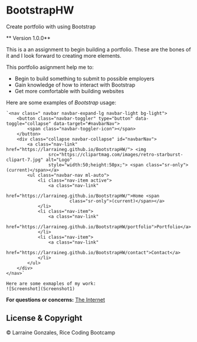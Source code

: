 # BootstrapHW
Create portfolio with using Bootstrap

** Version 1.0.0**

This is a an assignment to begin building a portfolio. These are the bones of it and I look forward to creating more elements.

This portfolio asignment help me to:
- Begin to build something to submit to possible employers
- Gain knowledge of how to interact with Bootstrap
- Get more comfortable with building websites

Here are some examples of *Bootstrap* usage:

    `<nav class=" navbar navbar-expand-lg navbar-light bg-light">
        <button class="navbar-toggler" type="button" data-toggle="collapse" data-target="#navbarNav">
            <span class="navbar-toggler-icon"></span>
        </button>
        <div class="collapse navbar-collapse" id="navbarNav">
            <a class="nav-link" href="https://larraineg.github.io/BootstrapHW/"> <img
                    src="https://clipartmag.com/images/retro-starburst-clipart-7.jpg" alt="Logo"
                    style="width:50;height:50px;"> <span class="sr-only">(current)</span></a>
            <ul class="navbar-nav ml-auto">
                <li class="nav-item active">
                    <a class="nav-link"
                        href="https://larraineg.github.io/BootstrapHW/">Home <span
                            class="sr-only">(current)</span></a>
                </li>
                <li class="nav-item">
                    <a class="nav-link"
                        href="https://larraineg.github.io/BootstrapHW/portfolio">Portfolio</a>
                </li>
                <li class="nav-item">
                    <a class="nav-link"
                        href="https://larraineg.github.io/BootstrapHW/contact">Contact</a>
                </li>
            </ul>
        </div>
    </nav>`

    Here are some exmaples of my work:
    ![Screenshot](Screenshot1)

**For questions or concerns:**
[The Internet](https://www.google.com)

## License & Copyright
© Larraine Gonzales, Rice Coding Bootcamp
